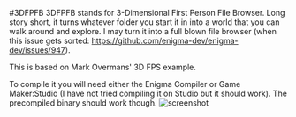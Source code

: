 #3DFPFB
3DFPFB stands for 3-Dimensional First Person File Browser. Long story short, it turns whatever folder you start it in into a world that you can walk around and explore. I may turn it into a full blown file browser (when this issue gets sorted: https://github.com/enigma-dev/enigma-dev/issues/947).

This is based on Mark Overmans' 3D FPS example.

To compile it you will need either the Enigma Compiler or Game Maker:Studio (I have not tried compiling it on Studio but it should work). The precompiled binary should work though.
![screenshot](https://veuwer.com/i/3agk.png)
